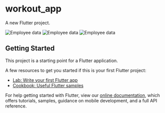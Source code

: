 # workout_app

A new Flutter project.

<img src="/repository/assets/img-1.png" alt="Employee data" title="Employee Data title">
<img src="/repository/assets/img-2.png" alt="Employee data" title="Employee Data title">
<img src="/repository/assets/img-3.png" alt="Employee data" title="Employee Data title">

## Getting Started

This project is a starting point for a Flutter application.

A few resources to get you started if this is your first Flutter project:

- [Lab: Write your first Flutter app](https://flutter.dev/docs/get-started/codelab)
- [Cookbook: Useful Flutter samples](https://flutter.dev/docs/cookbook)

For help getting started with Flutter, view our
[online documentation](https://flutter.dev/docs), which offers tutorials,
samples, guidance on mobile development, and a full API reference.
